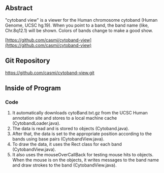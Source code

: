 ## Abstract

"cytoband view" is a viewer for the Human chromosome cytoband (Human Genome, UCSC hg.19). When you point to a band, the band name (like, Chr.8q12.1) will be shown. Colors of bands change to make a good show.

[https://github.com/casmi/cytoband-view](https://github.com/casmi/cytoband-view)

## Git Repository

https://github.com/casmi/cytoband-view.git

## Inside of Program

### Code

 1. It automatically downloads cytoBand.txt.gz from the UCSC Human annotation site and stores to a local machine cache (CytobandLoader.java).
 2. The data is read and is stored to objects (Cytoband.java).
 3. After that, the data is set to the appropriate position according to the bands using base pairs (CytobandView.java).
 4. To draw the data, it uses the Rect class for each band (CytobandView.java).
 5. It also uses the mouseOverCallBack for testing mouse hits to objects. When the mouse is on the objects, it writes messages to the band name and draw strokes to the band (CytobandView.java).
